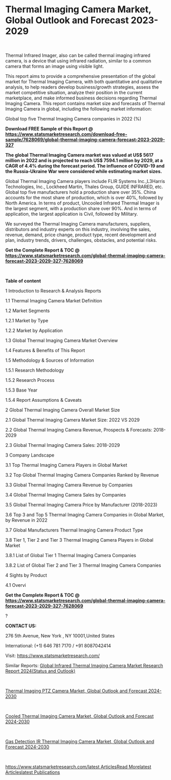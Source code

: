 <h1>Thermal Imaging Camera Market, Global Outlook and Forecast 2023-2029</h1><br/><p>Thermal Infrared Imager, also can be called thermal imaging infrared camera, is a device that using infrared radiation, similar to a common camera that forms an image using visible light.</p>
 
 
 
 <p>This report aims to provide a comprehensive presentation of the global market for Thermal Imaging Camera, with both quantitative and qualitative analysis, to help readers develop business/growth strategies, assess the market competitive situation, analyze their position in the current marketplace, and make informed business decisions regarding Thermal Imaging Camera. This report contains market size and forecasts of Thermal Imaging Camera in global, including the following market information:</p>
 
 
 
 <p>Global top five Thermal Imaging Camera companies in 2022 (%)</p>
 
 
 
 <p><strong>Download FREE Sample of this Report @ <a href="https://www.statsmarketresearch.com/download-free-sample/7628069/global-thermal-imaging-camera-forecast-2023-2029-327">https://www.statsmarketresearch.com/download-free-sample/7628069/global-thermal-imaging-camera-forecast-2023-2029-327</a></strong></p>
 
 
 
 <p><strong>The global Thermal Imaging Camera market was valued at US$ 5617 million in 2022 and is projected to reach US$ 7594.1 million by 2029, at a <strong>CAGR</strong> of 4.4% during the forecast period. The influence of COVID-19 and the Russia-Ukraine War were considered while estimating market sizes.</strong></p>
 
 
 
 <p>Global Thermal Imaging Camera players include FLIR Systems Inc.,L3Harris Technologies, Inc., Lockheed Martin, Thales Group, GUIDE INFRARED, etc. Global top five manufacturers hold a production share over 35%. China accounts for the most share of production, which is over 40%, followed by North America. In terms of product, Uncooled Infrared Thermal Imager is the largest segment, with a production share over 90%. And in terms of application, the largest application is Civil, followed by Military.</p>
 
 
 
 <p>We surveyed the Thermal Imaging Camera manufacturers, suppliers, distributors and industry experts on this industry, involving the sales, revenue, demand, price change, product type, recent development and plan, industry trends, drivers, challenges, obstacles, and potential risks.</p>
 
 
 
 <div><b>Get the Complete Report & TOC @ <a href="https://www.statsmarketresearch.com/global-thermal-imaging-camera-forecast-2023-2029-327-7628069">https://www.statsmarketresearch.com/global-thermal-imaging-camera-forecast-2023-2029-327-7628069</a></b></div>
 
 
 
 <p><br />
 
 <b>Table of content</b></p>
 
 
 
 <p>1 Introduction to Research & Analysis Reports<br />
 
 1.1 Thermal Imaging Camera Market Definition<br />
 
 1.2 Market Segments<br />
 
 1.2.1 Market by Type<br />
 
 1.2.2 Market by Application<br />
 
 1.3 Global Thermal Imaging Camera Market Overview<br />
 
 1.4 Features & Benefits of This Report<br />
 
 1.5 Methodology & Sources of Information<br />
 
 1.5.1 Research Methodology<br />
 
 1.5.2 Research Process<br />
 
 1.5.3 Base Year<br />
 
 1.5.4 Report Assumptions & Caveats<br />
 
 2 Global Thermal Imaging Camera Overall Market Size<br />
 
 2.1 Global Thermal Imaging Camera Market Size: 2022 VS 2029<br />
 
 2.2 Global Thermal Imaging Camera Revenue, Prospects & Forecasts: 2018-2029<br />
 
 2.3 Global Thermal Imaging Camera Sales: 2018-2029<br />
 
 3 Company Landscape<br />
 
 3.1 Top Thermal Imaging Camera Players in Global Market<br />
 
 3.2 Top Global Thermal Imaging Camera Companies Ranked by Revenue<br />
 
 3.3 Global Thermal Imaging Camera Revenue by Companies<br />
 
 3.4 Global Thermal Imaging Camera Sales by Companies<br />
 
 3.5 Global Thermal Imaging Camera Price by Manufacturer (2018-2023)<br />
 
 3.6 Top 3 and Top 5 Thermal Imaging Camera Companies in Global Market, by Revenue in 2022<br />
 
 3.7 Global Manufacturers Thermal Imaging Camera Product Type<br />
 
 3.8 Tier 1, Tier 2 and Tier 3 Thermal Imaging Camera Players in Global Market<br />
 
 3.8.1 List of Global Tier 1 Thermal Imaging Camera Companies<br />
 
 3.8.2 List of Global Tier 2 and Tier 3 Thermal Imaging Camera Companies<br />
 
 4 Sights by Product<br />
 
 4.1 Overvi</p>
 
 
 
 <div><b>Get the Complete Report & TOC @ <a href="https://www.statsmarketresearch.com/global-thermal-imaging-camera-forecast-2023-2029-327-7628069">https://www.statsmarketresearch.com/global-thermal-imaging-camera-forecast-2023-2029-327-7628069</a></b></div>
 
 
 
 <p>? </p>
 
 
 
 <p><b>CONTACT US:</b><br />
 
 276 5th Avenue, New York , NY 10001,United States<br />
 
 International: (+1) 646 781 7170 / +91 8087042414<br />
 
 Visit: <a href="https://www.statsmarketresearch.com/">https://www.statsmarketresearch.com/</a><br />
 
 Similar Reports: <a href="https://www.statsmarketresearch.com/global-thermal-imaging-camera-forecast-2023-2029-327-7628069">Global Infrared Thermal Imaging Camera Market Research Report 2024(Status and Outlook)</a><br />
 
 <br />
 
 <a href="https://www.statsmarketresearch.com/global-thermal-imaging-camera-forecast-2023-2029-327-7628069">Thermal Imaging PTZ Camera Market, Global Outlook and Forecast 2024-2030</a><br />
 
 <br />
 
 <a href="https://www.statsmarketresearch.com/global-thermal-imaging-camera-forecast-2023-2029-327-7628069">Cooled Thermal Imaging Camera Market, Global Outlook and Forecast 2024-2030</a><br />
 
 <br />
 
 <a href="https://www.statsmarketresearch.com/global-thermal-imaging-camera-forecast-2023-2029-327-7628069">Gas Detection IR Thermal Imaging Camera Market, Global Outlook and Forecast 2024-2030</a><br />
 
 <br />
 
 <a href="https://gyeongbokgung.com">https://www.statsmarketresearch.com/</a><a href="https://hallyeomaritime.com">latest Articles</a><a href="https://jingwansa.com">Read More</a><a href="https://nguoiviet.jp/">latest Articles</a><a href="https://www.intelmarketresearch.com/">latest Publications</a></p>
